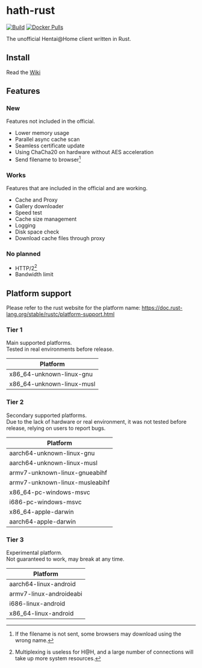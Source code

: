 # hath-rust
[![Build](../../actions/workflows/build.yml/badge.svg)](../../actions/workflows/build.yml) [![Docker Pulls](https://img.shields.io/docker/pulls/james58899/hath-rust)](https://hub.docker.com/r/james58899/hath-rust)

The unofficial Hentai@Home client written in Rust.

## Install
Read the [Wiki](https://github.com/james58899/hath-rust/wiki/Install)

## Features
### New
Features not included in the official.
* Lower memory usage
* Parallel async cache scan
* Seamless certificate update
* Using ChaCha20 on hardware without AES acceleration
* Send filename to browser[^filename]

### Works
Features that are included in the official and are working.
* Cache and Proxy
* Gallery downloader
* Speed test
* Cache size management
* Logging
* Disk space check
* Download cache files through proxy

### No planned
* HTTP/2[^h2]
* Bandwidth limit

## Platform support
Please refer to the rust website for the platform name: https://doc.rust-lang.org/stable/rustc/platform-support.html

### Tier 1
Main supported platforms.  
Tested in real environments before release.

|          Platform         |
| ------------------------- |
| x86_64-unknown-linux-gnu  |
| x86_64-unknown-linux-musl |

### Tier 2
Secondary supported platforms.  
Due to the lack of hardware or real environment, it was not tested before release, relying on users to report bugs.

|            Platform            |
| ------------------------------ |
| aarch64-unknown-linux-gnu      |
| aarch64-unknown-linux-musl     |
| armv7-unknown-linux-gnueabihf  |
| armv7-unknown-linux-musleabihf |
| x86_64-pc-windows-msvc         |
| i686-pc-windows-msvc           |
| x86_64-apple-darwin            |
| aarch64-apple-darwin           |

### Tier 3
Experimental platform.  
Not guaranteed to work, may break at any time.

|         Platform        |
| ----------------------- |
| aarch64-linux-android   |
| armv7-linux-androideabi |
| i686-linux-android      |
| x86_64-linux-android    |


[^h2]: Multiplexing is useless for H@H, and a large number of connections will take up more system resources.
[^filename]: If the filename is not sent, some browsers may download using the wrong name.